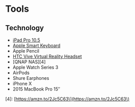 # Tools

## Technology

* [iPad Pro 10.5](https://amzn.to/2pTTI8T)
* [Apple Smart Keyboard](https://amzn.to/2Gp8e2L)
* Apple Pencil
* [HTC Vive Virtual Reality Headset](https://amzn.to/2pTYByM)
* \[QNAP NAS\]\[4\]
* Apple Watch Series 3
* AirPods
* Shure Earphones
* iPhone X
* 2015 MacBook Pro 15″

\[4\]: [https://amzn.to/2Jc5C63\](https://amzn.to/2Jc5C63\)

